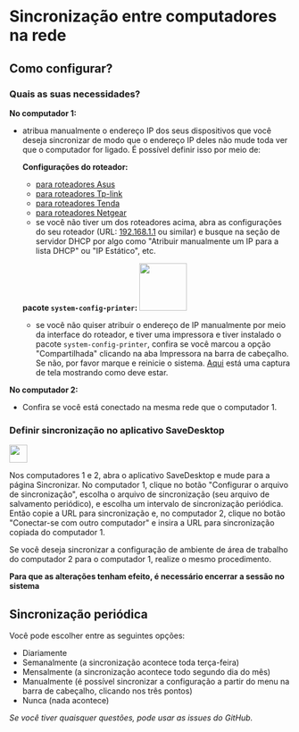 # Sincronização entre computadores na rede
## Como configurar?
### Quais as suas necessidades?</str>

**No computador 1:**
- atribua manualmente o endereço IP dos seus dispositivos que você deseja sincronizar de modo que o endereço IP deles não mude toda ver que o computador for ligado. É possível definir isso por meio de:

  **Configurações do roteador:**

  - [para roteadores Asus](https://www.asus.com/support/FAQ/1000906/)
  - [para roteadores Tp-link](https://www.tp-link.com/us/support/faq/170/)
  - [para roteadores Tenda](https://www.tendacn.com/faq/3264.html)
  - [para roteadores Netgear](https://kb.netgear.com/25722/How-do-I-reserve-an-IP-address-on-my-NETGEAR-router)
  - se você não tiver um dos roteadores acima, abra as configurações do seu roteador (URL: [192.168.1.1](http://192.168.1.1) ou similar) e busque na seção de servidor DHCP por algo como "Atribuir manualmente um IP para a lista DHCP" ou "IP Estático", etc.

  **pacote `system-config-printer`:**  <img src="https://github.com/vikdevelop/SaveDesktop/assets/83600218/ff4e742d-07e2-453f-8ace-b51b4f52d1dd" width="85">
  
  - se você não quiser atribuir o endereço de IP manualmente por meio da interface do roteador, e tiver uma impressora e tiver instalado o pacote `system-config-printer`, confira se você marcou a opção "Compartilhada" clicando na aba Impressora na barra de cabeçalho. Se não, por favor marque e reinicie o sistema. [Aqui](https://github-production-user-asset-6210df.s3.amazonaws.com/83600218/272054218-ff17c19b-98f5-41fe-8f34-40de275f0da4.png) está uma captura de tela mostrando como deve estar.

**No computador 2:**
- Confira se você está conectado na mesma rede que o computador 1.

### Definir sincronização no aplicativo SaveDesktop

<a href="https://www.youtube.com/watch?v=QccFR06oyXk"><img src="https://github.com/vikdevelop/SaveDesktop/assets/83600218/a4f8da24-7183-49e1-9a58-82092a42f124" height="32"></a>

Nos computadores 1 e 2, abra o aplicativo SaveDesktop e mude para a página Sincronizar. No computador 1, clique no botão "Configurar o arquivo de sincronização", escolha o arquivo de sincronização (seu arquivo de salvamento periódico), e escolha um intervalo de sincronização periódica. Então copie a URL para sincronização e, no computador 2, clique no botão "Conectar-se com outro computador" e insira a URL para sincronização copiada do computador 1.
 
Se você deseja sincronizar a configuração de ambiente de área de trabalho do computador 2 para o computador 1, realize o mesmo procedimento.

**Para que as alterações tenham efeito, é necessário encerrar a sessão no sistema**

## Sincronização periódica
Você pode escolher entre as seguintes opções:
- Diariamente
- Semanalmente (a sincronização acontece toda terça-feira)
- Mensalmente (a sincronização acontece todo segundo dia do mês)
- Manualmente (é possível sincronizar a configuração a partir do menu na barra de cabeçalho, clicando nos três pontos)
- Nunca (nada acontece)

_Se você tiver quaisquer questões, pode usar as issues do GitHub._